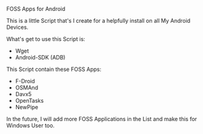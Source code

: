 FOSS Apps for Android

This is a little Script that's I create for a helpfully install on all My Android Devices.

What's get to use this Script is:
- Wget
- Android-SDK (ADB)

This Script contain these FOSS Apps:
- F-Droid
- OSMAnd
- Davx5
- OpenTasks
- NewPipe

In the future, I will add more FOSS Applications in the List and make this for Windows User too.
